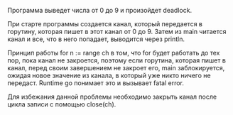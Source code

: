 Программа выведет числа от 0 до 9 и произойдет deadlock.

При старте программы создается канал, который передается в горутину, которая пишет в этот канал от 0 до 9. Затем из main читается канал и все, что в него попадает, выводится через println.

Принцип работы for n := range ch в том, что for будет работать до тех пор, пока канал не закроется, поэтому если горутина, которая пишет в канал, перед своим завершением не закроет его, main заблокируется, ожидая новое значение из канала, в который уже никто ничего не передаст. Runtime go понимает это и вызывает fatal error.

Для избежания данной проблемы необходимо закрыть канал после цикла записи с помощью close(ch).